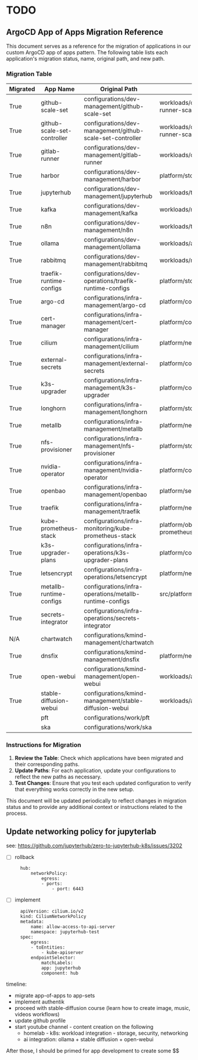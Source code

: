 # TODO

## ArgoCD App of Apps Migration Reference

This document serves as a reference for the migration of applications in our custom ArgoCD app of apps pattern. The following table lists each application's migration status, name, original path, and new path.

### Migration Table

| Migrated | App Name                    | Original Path                                                         | New Path                                                   |
|----------|-----------------------------|-----------------------------------------------------------------------|------------------------------------------------------------|
|   True   | github-scale-set            | configurations/dev-management/github-scale-set                        | workloads/ci/github-runner/gha-runner-scale-set            |
|   True   | github-scale-set-controller | configurations/dev-management/github-scale-set-controller             | workloads/ci/github-runner/gha-runner-scale-set-controller |
|   True   | gitlab-runner               | configurations/dev-management/gitlab-runner                           | workloads/ci/gitlab-runner                                 |
|   True   | harbor                      | configurations/dev-management/harbor                                  | platform/storage/harbor                                    |
|   True   | jupyterhub                  | configurations/dev-management/jupyterhub                              | workloads/tools/jupyterhub                                 |
|   True   | kafka                       | configurations/dev-management/kafka                                   | workloads/messaging/kafka                                  |
|   True   | n8n                         | configurations/dev-management/n8n                                     | workloads/tools/n8n                                        |
|   True   | ollama                      | configurations/dev-management/ollama                                  | workloads/ai/ollama                                        |
|   True   | rabbitmq                    | configurations/dev-management/rabbitmq                                | workloads/messaging/rabbitmq                               |
|   True   | traefik-runtime-configs     | configurations/dev-operations/traefik-runtime-configs                 | platform/storage/harbor/configs/traefik                    |
|   True   | argo-cd                     | configurations/infra-management/argo-cd                               | platform/core/argo-cd                                      |
|   True   | cert-manager                | configurations/infra-management/cert-manager                          | platform/core/cert-manager                                 |
|   True   | cilium                      | configurations/infra-management/cilium                                | platform/network/cilium                                    |
|   True   | external-secrets            | configurations/infra-management/external-secrets                      | platform/core/external-secrets                             |
|   True   | k3s-upgrader                | configurations/infra-management/k3s-upgrader                          | platform/core/system-upgrade                               |
|   True   | longhorn                    | configurations/infra-management/longhorn                              | platform/storage/longhorn                                  |
|   True   | metallb                     | configurations/infra-management/metallb                               | platform/network/metallb                                   |
|   True   | nfs-provisioner             | configurations/infra-management/nfs-provisioner                       | platform/storage/nfs-provisioner                           |
|   True   | nvidia-operator             | configurations/infra-management/nvidia-operator                       | platform/core/nvidia-operator                              |
|   True   | openbao                     | configurations/infra-management/openbao                               | platform/security/openbao                                  |
|   True   | traefik                     | configurations/infra-management/traefik                               | platform/network/traefik                                   |
|   True   | kube-prometheus-stack       | configurations/infra-monitoring/kube-prometheus-stack                 | platform/observability/kube-prometheus-stack               |
|   True   | k3s-upgrader-plans          | configurations/infra-operations/k3s-upgrader-plans                    | platform/core/system-upgrade-plans                         |
|   True   | letsencrypt                 | configurations/infra-operations/letsencrypt                           | platform/network/letsencrypt                               |
|   True   | metallb-runtime-configs     | configurations/infra-operations/metallb-runtime-configs               | src/platform/network/metallb/configs                       |
|   True   | secrets-integrator          | configurations/infra-operations/secrets-integrator                    |                                                            |
|    N/A   | chartwatch                  | configurations/kmind-management/chartwatch                            |                                                            |
|   True   | dnsfix                      | configurations/kmind-management/dnsfix                                | platform/network/dnsfix                                    |
|   True   | open-webui                  | configurations/kmind-management/open-webui                            | workloads/ai/open-webui                                    |
|   True   | stable-diffusion-webui      | configurations/kmind-management/stable-diffusion-webui                | workloads/ai/table-diffusion-webui                         |
|          | pft                         | configurations/work/pft                                               |                                                            |
|          | ska                         | configurations/work/ska                                               |                                                            |

### Instructions for Migration

1. **Review the Table**: Check which applications have been migrated and their corresponding paths.
2. **Update Paths**: For each application, update your configurations to reflect the new paths as necessary.
3. **Test Changes**: Ensure that you test each updated configuration to verify that everything works correctly in the new setup.

This document will be updated periodically to reflect changes in migration status and to provide any additional context or instructions related to the process.

## Update networking policy for jupyterlab

see: https://github.com/jupyterhub/zero-to-jupyterhub-k8s/issues/3202

- [ ] rollback

        hub:
            networkPolicy:
                egress:
                - ports:
                    - port: 6443

- [ ] implement

        apiVersion: cilium.io/v2
        kind: CiliumNetworkPolicy
        metadata:
            name: allow-access-to-api-server
            namespace: jupyterhub-test
        spec:
            egress:
            - toEntities:
                - kube-apiserver
            endpointSelector:
                matchLabels:
                app: jupyterhub
                component: hub

timeline:
- migrate app-of-apps to app-sets
- implement authentik
- proceed with stable-diffusion course (learn how to create image, music, videos workflows)
- update github profile
- start youtube channel - content creation on the following
  - homelab - k8s: workload integration - storage, security, networking
  - ai integration: ollama + stable diffusion + open-webui

After those, I should be primed for app development to create some $$